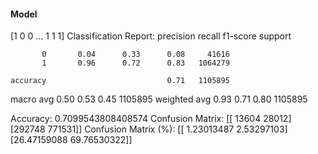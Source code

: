 #### Model
[1 0 0 ... 1 1 1]
Classification Report:
              precision    recall  f1-score   support

           0       0.04      0.33      0.08     41616
           1       0.96      0.72      0.83   1064279

    accuracy                           0.71   1105895
   macro avg       0.50      0.53      0.45   1105895
weighted avg       0.93      0.71      0.80   1105895

Accuracy: 0.7099543808408574
Confusion Matrix:
[[ 13604  28012]
 [292748 771531]]
Confusion Matrix (%):
[[ 1.23013487  2.53297103]
 [26.47159088 69.76530322]]
